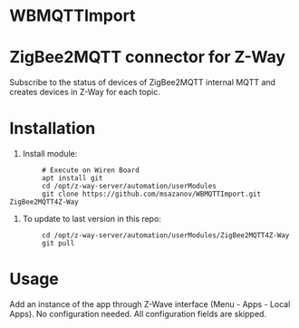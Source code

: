 # WBMQTTImport


# ZigBee2MQTT connector for Z-Way

Subscribe to the status of devices of ZigBee2MQTT internal MQTT and creates devices in Z-Way for each topic.

# Installation

1. Install module:
```shell
        # Execute on Wiren Board
        apt install git
        cd /opt/z-way-server/automation/userModules
        git clone https://github.com/msazanov/WBMQTTImport.git ZigBee2MQTT4Z-Way
```
1. To update to last version in this repo:
```shell
        cd /opt/z-way-server/automation/userModules/ZigBee2MQTT4Z-Way
        git pull
```
# Usage

Add an instance of the app through Z-Wave interface (Menu - Apps - Local Apps). No configuration needed. All configuration fields are skipped.
